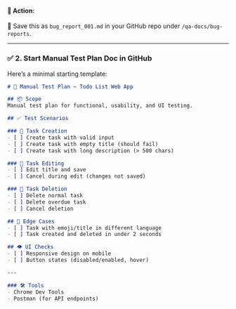 
#### 🔧 Action:
📁 Save this as `bug_report_001.md` in your GitHub repo under `/qa-docs/bug-reports`.

---

### ✅ **2. Start Manual Test Plan Doc in GitHub**

Here’s a minimal starting template:

```markdown
# 🧪 Manual Test Plan – Todo List Web App

## 📦 Scope
Manual test plan for functional, usability, and UI testing.

## ✅ Test Scenarios

### 🔹 Task Creation
- [ ] Create task with valid input
- [ ] Create task with empty title (should fail)
- [ ] Create task with long description (> 500 chars)

### 🔹 Task Editing
- [ ] Edit title and save
- [ ] Cancel during edit (changes not saved)

### 🔹 Task Deletion
- [ ] Delete normal task
- [ ] Delete overdue task
- [ ] Cancel deletion

## 🧩 Edge Cases
- [ ] Task with emoji/title in different language
- [ ] Task created and deleted in under 2 seconds

## 👁️ UI Checks
- [ ] Responsive design on mobile
- [ ] Button states (disabled/enabled, hover)

---

### 🛠️ Tools
- Chrome Dev Tools
- Postman (for API endpoints)

